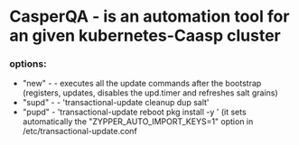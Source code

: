 # CasperQA - is an automation tool for an given kubernetes-Caasp cluster 


### options:
 * "new" - <new k8s cluster> - executes all the update commands after the bootstrap (registers, updates, disables the upd.timer and refreshes salt grains)
 * "supd" - <salt update> - 'transactional-update cleanup dup salt'
 * "pupd" - <package update> 'transactional-update reboot pkg install -y <package name>' (it sets automatically the "ZYPPER_AUTO_IMPORT_KEYS=1" option in /etc/transactional-update.conf

